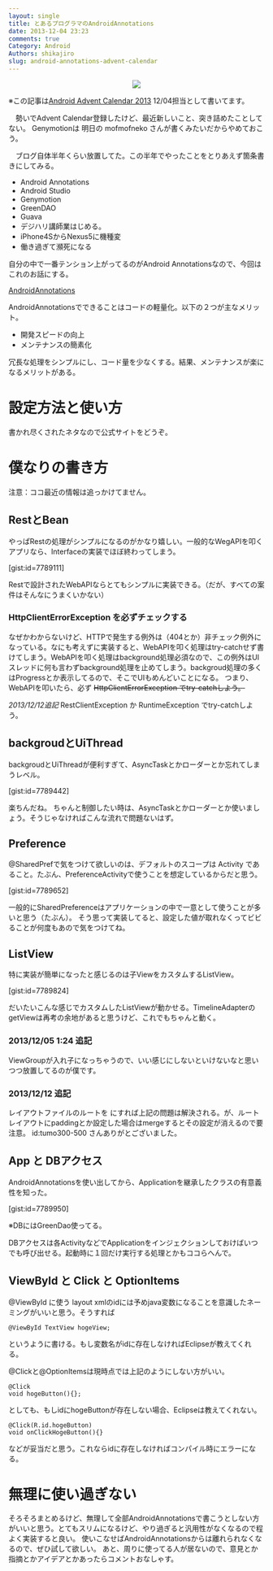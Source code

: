 ```yaml
---
layout: single
title: とあるプログラマのAndroidAnnotations
date: 2013-12-04 23:23
comments: true
Category: Android
Authors: shikajiro
slug: android-annotations-advent-calendar
---
```

<center>
<img src="/images/cv_aa.png">
</center>

※この記事は[Android Advent Calendar 2013](http://qiita.com/advent-calendar/2013/android) 12/04担当として書いてます。

　勢いでAdvent Calendar登録したけど、最近新しいこと、突き詰めたことしてない。
Genymotionは 明日の mofmofneko さんが書くみたいだからやめておこう。

　ブログ自体半年くらい放置してた。この半年でやったことをとりあえず箇条書きにしてみる。

+ Android Annotations
+ Android Studio
+ Genymotion
+ GreenDAO
+ Guava
+ デジハリ講師業はじめる。
+ iPhone4SからNexus5に機種変
+ 働き過ぎて瀕死になる


自分の中で一番テンション上がってるのがAndroid Annotationsなので、今回はこれのお話にする。

[AndroidAnnotations](http://androidannotations.org/)

AndroidAnnotationsでできることはコードの軽量化。以下の２つが主なメリット。

+ 開発スピードの向上
+ メンテナンスの簡素化

冗長な処理をシンプルにし、コード量を少なくする。結果、メンテナンスが楽になるメリットがある。

# 設定方法と使い方

書かれ尽くされたネタなので公式サイトをどうぞ。

# 僕なりの書き方

注意：ココ最近の情報は追っかけてません。

## RestとBean

やっぱRestの処理がシンプルになるのがかなり嬉しい。一般的なWegAPIを叩くアプリなら、Interfaceの実装でほぼ終わってしまう。

[gist:id=7789111]

Restで設計されたWebAPIならとてもシンプルに実装できる。（だが、すべての案件はそんなにうまくいかない）

### HttpClientErrorException を必ずチェックする

なぜかわからないけど、HTTPで発生する例外は（404とか）非チェック例外になっている。なにも考えずに実装すると、WebAPIを叩く処理はtry-catchせず書けてしまう。WebAPIを叩く処理はbackground処理必須なので、この例外はUIスレッドに何も言わずbackground処理を止めてしまう。backgroud処理の多くはProgressとか表示してるので、そこでUIもめんどいことになる。
つまり、WebAPIを叩いたら、必ず
~~HttpClientErrorException でtry-catchしよう。~~

*2013/12/12追記* RestClientException か RuntimeException でtry-catchしよう。

## backgroudとUiThread

backgroudとUiThreadが便利すぎて、AsyncTaskとかローダーとか忘れてしまうレベル。

[gist:id=7789442]

楽ちんだね。
ちゃんと制御したい時は、AsyncTaskとかローダーとか使いましょう。そうじゃなければこんな流れで問題ないはず。

## Preference
@SharedPrefで気をつけて欲しいのは、デフォルトのスコープは Activity であること。たぶん、PreferenceActivityで使うことを想定しているからだと思う。

[gist:id=7789652]

一般的にSharedPreferenceはアプリケーションの中で一意として使うことが多いと思う（たぶん）。
そう思って実装してると、設定した値が取れなくってビビることが何度もあので気をつけてね。

## ListView
特に実装が簡単になったと感じるのは子ViewをカスタムするListView。

[gist:id=7789824]

だいたいこんな感じでカスタムしたListViewが動かせる。TimelineAdapterのgetViewは再考の余地があると思うけど、これでもちゃんと動く。

### 2013/12/05 1:24 追記
ViewGroupが入れ子になっちゃうので、いい感じにしないといけないなと思いつつ放置してるのが僕です。

### 2013/12/12 追記
レイアウトファイルのルートを <merge>にすれば上記の問題は解決される。が、ルートレイアウトにpaddingとか設定した場合はmergeするとその設定が消えるので要注意。
id:tumo300-500 さんありがとございました。

## App と DBアクセス
AndroidAnnotationsを使い出してから、Applicationを継承したクラスの有意義性を知った。

[gist:id=7789950]

※DBにはGreenDao使ってる。

DBアクセスは各ActivityなどでApplicationをインジェクションしておけばいつでも呼び出せる。起動時に１回だけ実行する処理とかもココらへんで。

## ViewById と Click と OptionItems

@ViewById に使う layout xmlのidには予めjava変数になることを意識したネーミングがいいと思う。そうすれば

```
@ViewById TextView hogeView;
```

というように書ける。もし変数名がidに存在しなければEclipseが教えてくれる。

@Clickと@OptionItemsは現時点では上記のようにしない方がいい。

```
@Click
void hogeButton(){};
```

としても、もしidにhogeButtonが存在しない場合、Eclipseは教えてくれない。

```
@Click(R.id.hogeButton)
void onClickHogeButton(){}
```

などが妥当だと思う。これならidに存在しなければコンパイル時にエラーになる。

# 無理に使い過ぎない
そろそろまとめるけど、無理して全部AndroidAnnotationsで書こうとしない方がいいと思う。とてもスリムになるけど、やり過ぎると汎用性がなくなるので程よく実装すると良い。
使いこなせばAndroidAnnotationsからは離れられなくなるので、ぜひ試して欲しい。
あと、周りに使ってる人が居ないので、意見とか指摘とかアイデアとかあったらコメントおなしゃす。
